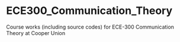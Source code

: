 # ECE300_Communication_Theory
Course works (including source codes) for ECE-300 Communication Theory at Cooper Union
